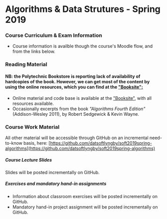 # Algorithms & Data Strutures - Spring 2019

### Course Curriculum & Exam Information
* Course information is availble though the course's Moodle flow, and from the links below.

### Reading Material
#### NB: the Polytechnic Bookstore is reporting lack of availability of hardcopies of the book. However, we can get most of the content by using the online resources, which you can find at the ["Booksite":](https://algs4.cs.princeton.edu/home/)

* Online material and code base is available at the ["Booksite"](https://algs4.cs.princeton.edu/home/), with all resources available. 
* Occasionally excerpts from the book _"Algorithms Fourth Edition"_ (Addison-Wesley 2011), by Robert Sedgewick & Kevin Wayne. 

### Course Work Material
All other material will be accessible through GitHub on an incremental need-to-know basis, here: [https://github.com/datsoftlyngby/soft2019spring-algorithms](https://github.com/datsoftlyngby/soft2019spring-algorithms)
##### Course Lecture Slides
Slides will be posted incrementally on GitHub.

##### Exercises and mandatory hand-in assignments
* Information about classroom exercises will be posted incrementally on GitHub.
* Mandatory hand-in project assignment will be posted incrementally on GitHub.
